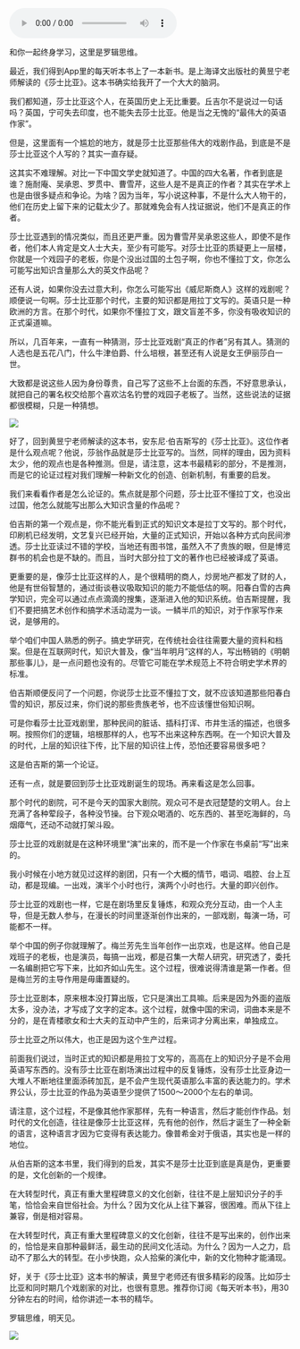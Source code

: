 <audio src="http://igetoss.cdn.igetget.com/mp3/201807/23/201807231619122820741754.mp3" controls="controls">您的浏览器不支持 audio 标签。</audio><p>和你一起终身学习，这里是罗辑思维。</p><p>最近，我们得到App里的每天听本书上了一本新书。是上海译文出版社的黄昱宁老师解读的《莎士比亚》。这本书确实给我开了一个大大的脑洞。</p><p>我们都知道，莎士比亚这个人，在英国历史上无比重要。丘吉尔不是说过一句话吗？英国，宁可失去印度，也不能失去莎士比亚。他是当之无愧的“最伟大的英语作家”。</p><p>但是，这里面有一个尴尬的地方，就是莎士比亚那些伟大的戏剧作品，到底是不是莎士比亚这个人写的？其实一直存疑。</p><p>这其实不难理解。对比一下中国文学史就知道了。中国的四大名著，作者到底是谁？施耐庵、吴承恩、罗贯中、曹雪芹，这些人是不是真正的作者？其实在学术上也是由很多疑点和争论。为啥？因为当年，写小说这种事，不是什么大人物干的，他们在历史上留下来的记载太少了。那就难免会有人找证据说，他们不是真正的作者。</p><p>莎士比亚遇到的情况类似，而且还更严重。因为曹雪芹吴承恩这些人，即使不是作者，他们本人肯定是文人士大夫，至少有可能写。对莎士比亚的质疑更上一层楼，你就是一个戏园子的老板，你是个没出过国的土包子啊，你也不懂拉丁文，你怎么可能写出知识含量那么大的英文作品呢？</p><p>还有人说，如果你没去过意大利，你怎么可能写出《威尼斯商人》这样的戏剧呢？顺便说一句啊。莎士比亚那个时代，主要的知识都是用拉丁文写的。英语只是一种欧洲的方言。在那个时代，如果你不懂拉丁文，跟文盲差不多，你没有吸收知识的正式渠道嘛。</p><p>所以，几百年来，一直有一种猜测，莎士比亚戏剧“真正的作者”另有其人。猜测的人选也是五花八门，什么牛津伯爵、什么培根，甚至还有人说是女王伊丽莎白一世。</p><p>大致都是说这些人因为身份尊贵，自己写了这些不上台面的东西，不好意思承认，就把自己的署名权交给那个喜欢沽名钓誉的戏园子老板了。当然，这些说法的证据都很模糊，只是一种猜想。</p><img src="https://piccdn.igetget.com/img/201806/29/201806291324557252489858.jpg" /><p>好了，回到黄昱宁老师解读的这本书，安东尼·伯吉斯写的《莎士比亚》。这位作者是什么观点呢？他说，莎翁作品就是莎士比亚写的。当然，同样的理由，因为资料太少，他的观点也是各种推测。但是，请注意，这本书最精彩的部分，不是推测，而是它的论证过程对我们理解一种新文化的创造、创新机制，有重要的启发。</p><p>我们来看看作者是怎么论证的。焦点就是那个问题，莎士比亚不懂拉丁文，也没出过国，他怎么就能写出那么大知识含量的作品呢？</p><p>伯吉斯的第一个观点是，你不能光看到正式的知识文本是拉丁文写的。那个时代，印刷机已经发明，文艺复兴已经开始，大量的正式知识，开始以各种方式向民间渗透。莎士比亚读过不错的学校，当地还有图书馆，虽然入不了贵族的眼，但是博览群书的机会也是不缺的。而且，当时大部分拉丁文的著作也已经被译成了英语。</p><p>更重要的是，像莎士比亚这样的人，是个很精明的商人，炒房地产都发了财的人，他是有世俗智慧的，通过街谈巷议吸取知识的能力不能低估的啊。阳春白雪的古典学知识，完全可以通过点点滴滴的搜集，逐渐进入他的知识系统。伯吉斯提醒，我们不要把搞艺术创作和搞学术活动混为一谈。一鳞半爪的知识，对于作家写作来说，是够用的。</p><p>举个咱们中国人熟悉的例子。搞史学研究，在传统社会往往需要大量的资料和档案。但是在互联网时代，知识大普及，像“当年明月”这样的人，写出畅销的《明朝那些事儿》，是一点问题也没有的。尽管它可能在学术规范上不符合明史学术界的标准。</p><p>伯吉斯顺便反问了一个问题，你说莎士比亚不懂拉丁文，就不应该知道那些阳春白雪的知识，那反过来，你们说的那些贵族老爷，也不应该懂世俗知识啊。</p><p>可是你看莎士比亚戏剧里，那种民间的脏话、插科打诨、市井生活的描述，也很多啊。按照你们的逻辑，培根那样的人，也写不出来这种东西啊。在一个知识大普及的时代，上层的知识往下传，比下层的知识往上传，恐怕还要容易很多吧？</p><p>这是伯吉斯的第一个论证。</p><p>还有一点，就是要回到莎士比亚戏剧诞生的现场。再来看这是怎么回事。</p><p>那个时代的剧院，可不是今天的国家大剧院。观众可不是衣冠楚楚的文明人。台上充满了各种荤段子，各种没节操。台下观众喝酒的、吃东西的、甚至吃海鲜的，乌烟瘴气，还动不动就打架斗殴。</p><p>莎士比亚的戏剧就是在这种环境里“演”出来的，而不是一个作家在书桌前“写”出来的。</p><p>我小时候在小地方就见过这样的剧团，只有一个大概的情节，唱词、唱腔、台上互动，都是现编。一出戏，演半个小时也行，演两个小时也行。大量的即兴创作。</p><p>莎士比亚的戏剧也一样，它是在剧场里反复锤炼，和观众充分互动，由一个人主导，但是无数人参与，在漫长的时间里逐渐创作出来的，一部戏剧，每演一场，可能都不一样。</p><p>举个中国的例子你就理解了。梅兰芳先生当年创作一出京戏，也是这样。他自己是戏班子的老板，也是演员，每搞一出戏，都是召集一大帮人研究，研究透了，委托一名编剧把它写下来，比如齐如山先生。这个过程，很难说得清谁是第一作者。但是梅兰芳的主导作用是毋庸置疑的。</p><p>莎士比亚剧本，原来根本没打算出版，它只是演出工具嘛。后来是因为外面的盗版太多，没办法，才写成了文字的定本。这个过程，就像中国的宋词，词曲本来是不分的，是在青楼歌女和士大夫的互动中产生的，后来词才分离出来，单独成立。</p><p>莎士比亚之所以伟大，也正是因为这个生产过程。</p><p>前面我们说过，当时正式的知识都是用拉丁文写的，高高在上的知识分子是不会用英语写东西的。没有莎士比亚在剧场演出过程中的反复锤炼，没有莎士比亚身边一大堆人不断地往里面添砖加瓦，是不会产生现代英语那么丰富的表达能力的。学术界公认，莎士比亚的作品为英语至少提供了1500～2000个左右的单词。</p><p>请注意，这个过程，不是像其他作家那样，先有一种语言，然后才能创作作品。划时代的文化创造，往往是像莎士比亚这样，先有他的创作，然后才诞生了一种全新的语言，这种语言才因为它变得有表达能力。像普希金对于俄语，其实也是一样的地位。</p><p>从伯吉斯的这本书里，我们得到的启发，其实不是莎士比亚到底是真是伪，更重要的是，文化创新的一个规律。</p><p>在大转型时代，真正有重大里程碑意义的文化创新，往往不是上层知识分子的手笔，恰恰会来自世俗社会。为什么？因为文化从上往下兼容，很困难。而从下往上兼容，倒是相对容易。</p><p>在大转型时代，真正有重大里程碑意义的文化创新，往往不是写出来的，创作出来的，恰恰是来自那种最鲜活，最生动的民间文化活动。为什么？因为一人之力，启动不了那么大的转型。在小步快跑，众人拾柴的演化中，新的文化物种才能涌现。</p><p>好，关于《莎士比亚》这本书的解读，黄昱宁老师还有很多精彩的段落。比如莎士比亚和同时期几个戏剧家的对比，也很有意思。推荐你订阅《每天听本书》，用30分钟左右的时间，给你讲述一本书的精华。</p><p>罗辑思维，明天见。</p><img src="https://piccdn.igetget.com/img/201806/27/201806271443500325628273.jpg" />